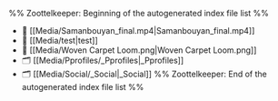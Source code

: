 %% Zoottelkeeper: Beginning of the autogenerated index file list  %%
- 📄 [[Media/Samanbouyan_final.mp4|Samanbouyan_final.mp4]]
- 📄 [[Media/test|test]]
- 📄 [[Media/Woven Carpet Loom.png|Woven Carpet Loom.png]]
- 🗂️ [[Media/Pprofiles/_Pprofiles|_Pprofiles]]
- 🗂️ [[Media/Social/_Social|_Social]]
%% Zoottelkeeper: End of the autogenerated index file list  %%
